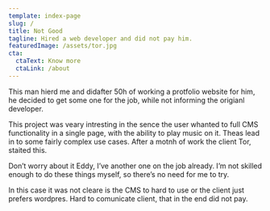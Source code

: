 ```yaml
---
template: index-page
slug: /
title: Not Good
tagline: Hired a web developer and did not pay him.
featuredImage: /assets/tor.jpg
cta:
  ctaText: Know more
  ctaLink: /about
---
```

This man hierd me and didafter 50h of working a protfolio website for him, he decided to get some one for the job, while not informing the origianl developer.

This project was veary intresting in the sence the user whanted to  full CMS functionality in a single page, with the ability to play music on it. Theas lead in to some fairly complex use cases. After a motnh of work the client Tor, staited this.

Don’t worry about it Eddy, I’ve another one on the job already. I’m not skilled enough to do these things myself, so there’s no need for me to try.

In this case it was not cleare is the CMS to hard to use or the client just prefers wordpres. Hard to comunicate client, that in the end did not pay.
